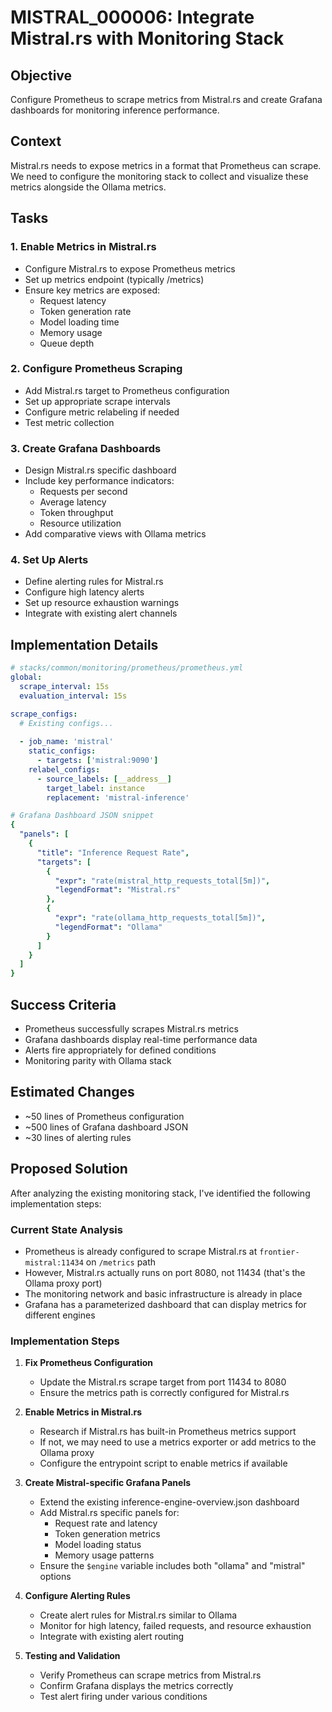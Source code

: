 # MISTRAL_000006: Integrate Mistral.rs with Monitoring Stack

## Objective
Configure Prometheus to scrape metrics from Mistral.rs and create Grafana dashboards for monitoring inference performance.

## Context
Mistral.rs needs to expose metrics in a format that Prometheus can scrape. We need to configure the monitoring stack to collect and visualize these metrics alongside the Ollama metrics.

## Tasks

### 1. Enable Metrics in Mistral.rs
- Configure Mistral.rs to expose Prometheus metrics
- Set up metrics endpoint (typically /metrics)
- Ensure key metrics are exposed:
  - Request latency
  - Token generation rate
  - Model loading time
  - Memory usage
  - Queue depth

### 2. Configure Prometheus Scraping
- Add Mistral.rs target to Prometheus configuration
- Set up appropriate scrape intervals
- Configure metric relabeling if needed
- Test metric collection

### 3. Create Grafana Dashboards
- Design Mistral.rs specific dashboard
- Include key performance indicators:
  - Requests per second
  - Average latency
  - Token throughput
  - Resource utilization
- Add comparative views with Ollama metrics

### 4. Set Up Alerts
- Define alerting rules for Mistral.rs
- Configure high latency alerts
- Set up resource exhaustion warnings
- Integrate with existing alert channels

## Implementation Details

```yaml
# stacks/common/monitoring/prometheus/prometheus.yml
global:
  scrape_interval: 15s
  evaluation_interval: 15s

scrape_configs:
  # Existing configs...
  
  - job_name: 'mistral'
    static_configs:
      - targets: ['mistral:9090']
    relabel_configs:
      - source_labels: [__address__]
        target_label: instance
        replacement: 'mistral-inference'

# Grafana Dashboard JSON snippet
{
  "panels": [
    {
      "title": "Inference Request Rate",
      "targets": [
        {
          "expr": "rate(mistral_http_requests_total[5m])",
          "legendFormat": "Mistral.rs"
        },
        {
          "expr": "rate(ollama_http_requests_total[5m])",
          "legendFormat": "Ollama"
        }
      ]
    }
  ]
}
```

## Success Criteria
- Prometheus successfully scrapes Mistral.rs metrics
- Grafana dashboards display real-time performance data
- Alerts fire appropriately for defined conditions
- Monitoring parity with Ollama stack

## Estimated Changes
- ~50 lines of Prometheus configuration
- ~500 lines of Grafana dashboard JSON
- ~30 lines of alerting rules


## Proposed Solution

After analyzing the existing monitoring stack, I've identified the following implementation steps:

### Current State Analysis
- Prometheus is already configured to scrape Mistral.rs at `frontier-mistral:11434` on `/metrics` path
- However, Mistral.rs actually runs on port 8080, not 11434 (that's the Ollama proxy port)
- The monitoring network and basic infrastructure is already in place
- Grafana has a parameterized dashboard that can display metrics for different engines

### Implementation Steps

1. **Fix Prometheus Configuration**
   - Update the Mistral.rs scrape target from port 11434 to 8080
   - Ensure the metrics path is correctly configured for Mistral.rs

2. **Enable Metrics in Mistral.rs**
   - Research if Mistral.rs has built-in Prometheus metrics support
   - If not, we may need to use a metrics exporter or add metrics to the Ollama proxy
   - Configure the entrypoint script to enable metrics if available

3. **Create Mistral-specific Grafana Panels**
   - Extend the existing inference-engine-overview.json dashboard
   - Add Mistral.rs specific panels for:
     - Request rate and latency
     - Token generation metrics
     - Model loading status
     - Memory usage patterns
   - Ensure the `$engine` variable includes both "ollama" and "mistral" options

4. **Configure Alerting Rules**
   - Create alert rules for Mistral.rs similar to Ollama
   - Monitor for high latency, failed requests, and resource exhaustion
   - Integrate with existing alert routing

5. **Testing and Validation**
   - Verify Prometheus can scrape metrics from Mistral.rs
   - Confirm Grafana displays the metrics correctly
   - Test alert firing under various conditions